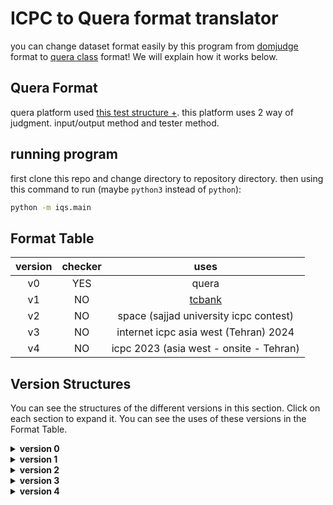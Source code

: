 # ICPC to Quera format translator

you can change dataset format easily by this program from [domjudge](https://www.domjudge.org/) format to [quera class](https://quera.org/) format! We will explain how it works below.

## Quera Format
quera platform used [this test structure +](https://github.com/mjnaderi/Sharif-Judge/blob/docs/v1.4/tests_structure.md#tester-method). this platform uses 2 way of judgment. input/output method and tester method.

## running program
first clone this repo and change directory to repository directory. then using this command to run (maybe `python3` instead of `python`):
```bash
python -m iqs.main
```

## Format Table
| version | checker | uses |
|:---:|:---:|:---:|
| v0 | YES | quera |
| v1 | NO | [tcbank](https://github.com/EnAnsasri/cph) |
| v2 | NO | space (sajjad university icpc contest) |
| v3 | NO | internet icpc asia west (Tehran) 2024 |
| v4 | NO | icpc 2023 (asia west - onsite - Tehran) |

## Version Structures
You can see the structures of the different versions in this section. Click on each section to expand it. You can see the uses of these versions in the Format Table.



<details><summary><strong>version 0</strong></summary>

```bash
./contest_name
    ./[problem_letter]
        problem.zip
            ./in
                input[test_case_number].txt
            ./out
                output[test_case_number].txt
            tester.cpp # tester file
```

<details><summary>test case example</summary>

```cpp
/*
 * tester.cpp
 */
 
#include <iostream>
#include <fstream>
#include <string>
using namespace std;
int main(int argc, char const *argv[])
{
 
	ifstream test_in(argv[1]);    /* This stream reads from test's input file   */
	ifstream test_out(argv[2]);   /* This stream reads from test's output file  */
	ifstream user_out(argv[3]);   /* This stream reads from user's output file  */
 
	/* Your code here */
	/* If user's output is correct, return 0, otherwise return 1       */
 
	...
 
}
```
</details>
</details>

<details><summary><strong>version 1</strong></summary>

```bash
./contest_name
    ./[problem_letter]
        [test_case_number].in
        [test_case_number].ans
        tester.cpp # tester file
```
</details>

<details><summary><strong>version 2</strong></summary>

```bash
contest.zip
    [problem_letter].zip
        ./data
            ./secret
                [test_case_number].in
                [test_case_number].ans
```
hint: If the number of test cases is 2 digits, the first test case starts at `01`.
</details>

<details><summary><strong>version 3</strong></summary>

```bash
[contest_name].zip
    ./tests-[problem_letter]
        [test_case_number].in
        [test_case_number].ans
```
There is a bit of instability in this version. It can be either completely normal or in the form `x-y.in` or `.ans`. Where `x` is `0` or `1` (zero means the test case is `public` and other means `private`) and y starts at `01`.
</details>

<details><summary><strong>version 4</strong></summary>

```bash
[contest_name].zip
    ./testdata
        ./[problem_letter]-[problem_name]
            ./data
                ./samble
                    [test_case_number].in
                    [test_case_number].ans
                ./secret
                    [test_case_number].in
                    [test_case_number].ans
```
hint: files format `x-y.in` or `.ans`. Where `x` is `0` or `1` (zero means the test case is `public` and other means `private`) and y starts at `01`.
</details>